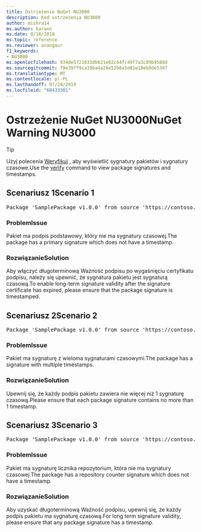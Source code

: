 ```yaml
---
title: Ostrzeżenie NuGet NU3000
description: Kod ostrzeżenia NU3000
author: mishra14
ms.author: karann
ms.date: 8/16/2018
ms.topic: reference
ms.reviewer: anangaur
f1_keywords:
- NU3000
ms.openlocfilehash: 934de5721033db621e02c64fc49f7a3c89b9588d
ms.sourcegitcommit: f9e39ff9ca19ba4a26e52b8a5e01e18eb0de5387
ms.translationtype: MT
ms.contentlocale: pl-PL
ms.lasthandoff: 07/24/2019
ms.locfileid: "68433301"
---
```

# <a name="nuget-warning-nu3000"></a><span data-ttu-id="1cf10-103">Ostrzeżenie NuGet NU3000</span><span class="sxs-lookup"><span data-stu-id="1cf10-103">NuGet Warning NU3000</span></span>

> [!Tip]
> <span data-ttu-id="1cf10-104">Użyj polecenia [Weryfikuj](../cli-reference/cli-ref-verify.md) , aby wyświetlić sygnatury pakietów i sygnatury czasowe.</span><span class="sxs-lookup"><span data-stu-id="1cf10-104">Use the [verify](../cli-reference/cli-ref-verify.md) command to view package signatures and timestamps.</span></span>

## <a name="scenario-1"></a><span data-ttu-id="1cf10-105">Scenariusz 1</span><span class="sxs-lookup"><span data-stu-id="1cf10-105">Scenario 1</span></span>

<pre>Package 'SamplePackage v1.0.0' from source 'https://contoso.com/index.json': The primary signature does not have a timestamp.</pre>

### <a name="issue"></a><span data-ttu-id="1cf10-106">Problem</span><span class="sxs-lookup"><span data-stu-id="1cf10-106">Issue</span></span>

<span data-ttu-id="1cf10-107">Pakiet ma podpis podstawowy, który nie ma sygnatury czasowej.</span><span class="sxs-lookup"><span data-stu-id="1cf10-107">The package has a primary signature which does not have a timestamp.</span></span>


### <a name="solution"></a><span data-ttu-id="1cf10-108">Rozwiązanie</span><span class="sxs-lookup"><span data-stu-id="1cf10-108">Solution</span></span>

<span data-ttu-id="1cf10-109">Aby włączyć długoterminową Ważność podpisu po wygaśnięciu certyfikatu podpisu, należy się upewnić, że sygnatura pakietu jest sygnaturą czasową.</span><span class="sxs-lookup"><span data-stu-id="1cf10-109">To enable long-term signature validity after the signature certificate has expired, please ensure that the package signature is timestamped.</span></span>



## <a name="scenario-2"></a><span data-ttu-id="1cf10-110">Scenariusz 2</span><span class="sxs-lookup"><span data-stu-id="1cf10-110">Scenario 2</span></span>

<pre>Package 'SamplePackage v1.0.0' from source 'https://contoso.com/index.json': Multiple timestamps are not accepted.</pre>

### <a name="issue"></a><span data-ttu-id="1cf10-111">Problem</span><span class="sxs-lookup"><span data-stu-id="1cf10-111">Issue</span></span>

<span data-ttu-id="1cf10-112">Pakiet ma sygnaturę z wieloma sygnaturami czasowymi.</span><span class="sxs-lookup"><span data-stu-id="1cf10-112">The package has a signature with multiple timestamps.</span></span>


### <a name="solution"></a><span data-ttu-id="1cf10-113">Rozwiązanie</span><span class="sxs-lookup"><span data-stu-id="1cf10-113">Solution</span></span>

<span data-ttu-id="1cf10-114">Upewnij się, że każdy podpis pakietu zawiera nie więcej niż 1 sygnaturę czasową.</span><span class="sxs-lookup"><span data-stu-id="1cf10-114">Please ensure that each package signature contains no more than 1 timestamp.</span></span>



## <a name="scenario-3"></a><span data-ttu-id="1cf10-115">Scenariusz 3</span><span class="sxs-lookup"><span data-stu-id="1cf10-115">Scenario 3</span></span>

<pre>Package 'SamplePackage v1.0.0' from source 'https://contoso.com/index.json': The repository countersignature does not have a timestamp.</pre>

### <a name="issue"></a><span data-ttu-id="1cf10-116">Problem</span><span class="sxs-lookup"><span data-stu-id="1cf10-116">Issue</span></span>

<span data-ttu-id="1cf10-117">Pakiet ma sygnaturę licznika repozytorium, która nie ma sygnatury czasowej.</span><span class="sxs-lookup"><span data-stu-id="1cf10-117">The package has a repository counter signature which does not have a timestamp.</span></span>


### <a name="solution"></a><span data-ttu-id="1cf10-118">Rozwiązanie</span><span class="sxs-lookup"><span data-stu-id="1cf10-118">Solution</span></span>

<span data-ttu-id="1cf10-119">Aby uzyskać długoterminową Ważność podpisu, upewnij się, że każdy podpis pakietu ma sygnaturę czasową.</span><span class="sxs-lookup"><span data-stu-id="1cf10-119">For long term signature validity, please ensure that any package signature has a timestamp.</span></span>


